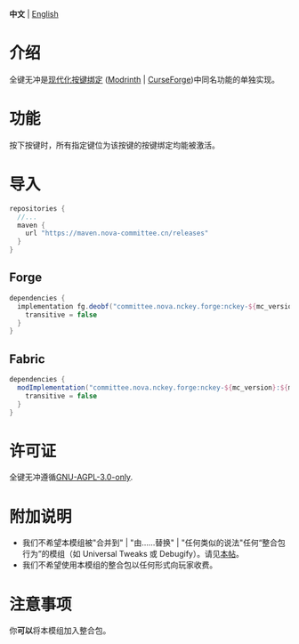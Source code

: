 **中文** | [English](README.md)

# 介绍
全键无冲是[现代化按键绑定](https://github.com/Nova-Committee/ModernKeyBinding) ([Modrinth](https://modrinth.com/mod/modernkeybinding) | [CurseForge](https://www.curseforge.com/minecraft/mc-mods/modern-keybinding))中同名功能的单独实现。

# 功能
按下按键时，所有指定键位为该按键的按键绑定均能被激活。

# 导入
```groovy
repositories {
  //...
  maven {
    url "https://maven.nova-committee.cn/releases"
  }
}
```
## Forge
```groovy
dependencies {
  implementation fg.deobf("committee.nova.nckey.forge:nckey-${mc_version}:${mod_version}") {
    transitive = false
  }
}
```
## Fabric
```groovy
dependencies {
  modImplementation("committee.nova.nckey.forge:nckey-${mc_version}:${mod_version}") {
    transitive = false
  }
}
```
# 许可证
全键无冲遵循[GNU-AGPL-3.0-only](https://www.gnu.org/licenses/agpl-3.0.html).

# 附加说明
- 我们不希望本模组被"合并到" | "由……替换" | "任何类似的说法"任何“整合包行为”的模组（如 Universal Tweaks 或 Debugify）。请见[本帖](https://gist.github.com/fxmorin/9770473614e3e5e0703e44273dab33f7)。
- 我们不希望使用本模组的整合包以任何形式向玩家收费。

# 注意事项
你**可以**将本模组加入整合包。
